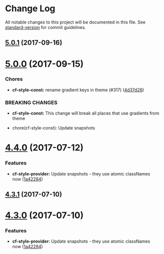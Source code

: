 # Change Log

All notable changes to this project will be documented in this file.
See [standard-version](https://github.com/conventional-changelog/standard-version) for commit guidelines.

<a name="5.0.1"></a>
## [5.0.1](https://github.com/cloudflare/cf-ui/compare/cf-builder-pagination@5.0.0...cf-builder-pagination@5.0.1) (2017-09-16)




<a name="5.0.0"></a>
# [5.0.0](https://github.com/cloudflare/cf-ui/compare/cf-builder-pagination@4.4.1...cf-builder-pagination@5.0.0) (2017-09-15)


### Chores

* **cf-style-const:** rename gradient keys in theme (#317) ([4d37d26](https://github.com/cloudflare/cf-ui/commit/4d37d26))


### BREAKING CHANGES

* **cf-style-const:** This change will break all places that use gradients from theme

* chore(cf-style-const): Update snapshots




<a name="4.4.0"></a>
# [4.4.0](https://github.com/sejoker/cf-ui/compare/cf-builder-pagination@4.2.6...cf-builder-pagination@4.4.0) (2017-07-12)


### Features

* **cf-style-provider:** Update snapshots - they use atomic classNames now ([1a42284](https://github.com/sejoker/cf-ui/commit/1a42284))




<a name="4.3.1"></a>
## [4.3.1](https://github.com/koddsson/cf-ui/compare/cf-builder-pagination@4.3.0...cf-builder-pagination@4.3.1) (2017-07-10)




<a name="4.3.0"></a>
# [4.3.0](https://github.com/koddsson/cf-ui/compare/cf-builder-pagination@4.2.6...cf-builder-pagination@4.3.0) (2017-07-10)


### Features

* **cf-style-provider:** Update snapshots - they use atomic classNames now ([1a42284](https://github.com/koddsson/cf-ui/commit/1a42284))
